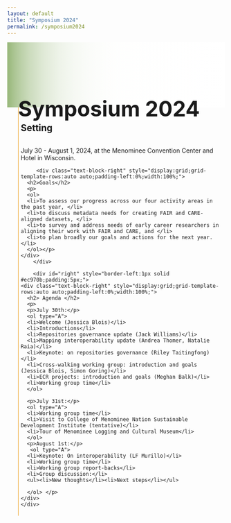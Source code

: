 ```yaml
---
layout: default
title: "Symposium 2024"
permalink: /symposium2024
---
```


<style>
    ol, li {
        color: black;
        font-size:20px;
    }
</style>

<div class="text-block-right" style="display:grid;background-image:linear-gradient(to left, #fff, 90%, #97b779);padding:0;margin-right:0;width:100%;height:150px;" id="headingblock">
    <div class="text-block-right" style="display:grid;grid-template-rows:40px auto;background-color:transparent;padding-left:5%;align-content:center;width:95%;" id="heading-left">
      <h1 style="font-size:calc(20px + 3vw);height:40px;align-self:start; padding-bottom:10px;">Symposium 2024</h1>
    </div>
  </div>
  
<div class="text-block-right" style="display:grid;grid-template-rows:auto auto;padding-left:5%;width:95%;">
    <div id="left" style="border-left:1px solid #ec970b;padding:5px;">
        <div class="text-block-right" style="display:grid;grid-template-rows:auto auto;padding-left:0%;width:100%;">
          <h2>Setting</h2>
          <p style="margin-bottom:0px;">July 30 - August 1, 2024, at the Menominee Convention Center and Hotel in Wisconsin.</p>
        </div>


         <div class="text-block-right" style="display:grid;grid-template-rows:auto auto;padding-left:0%;width:100%;">
      <h2>Goals</h2>
      <p>
      <ol>
      <li>To assess our progress across our four activity areas in the past year, </li>
      <li>to discuss metadata needs for creating FAIR and CARE-aligned datasets, </li>
      <li>to survey and address needs of early career researchers in aligning their work with FAIR and CARE, and </li>
      <li>to plan broadly our goals and actions for the next year.</li>
      </ol></p>
    </div>
        </div>

        <div id="right" style="border-left:1px solid #ec970b;padding:5px;">
    <div class="text-block-right" style="display:grid;grid-template-rows:auto auto;padding-left:0%;width:100%;">
      <h2> Agenda </h2>
      <p>
      <p>July 30th:</p>
      <ol type="A">
      <li>Welcome (Jessica Blois)</li>
      <li>Introductions</li>
      <li>Repositories governance update (Jack Williams)</li>
      <li>Mapping interoperability update (Andrea Thomer, Natalie Raia)</li>
      <li>Keynote: on repositories governance (Riley Taitingfong)</li>
      <li>Cross-walking working group: introduction and goals (Jessica Blois, Simon Goring)</li>
      <li>ECR projects: introduction and goals (Meghan Balk)</li>
      <li>Working group time</li>
      </ol>
      
      <p>July 31st:</p>
      <ol type="A">
      <li>Working group time</li>
      <li>Visit to College of Menominee Nation Sustainable Development Institute (tentative)</li>
      <li>Tour of Menominee Logging and Cultural Museum</li>
      </ol>
      <p>August 1st:</p>
       <ol type="A">
      <li>Keynote: On interoperability (LF Murillo)</li>
      <li>Working group time</li>
      <li>Working group report-backs</li>
      <li>Group discussion:</li>
      <ul><li>New thoughts</li><li>Next steps</li></ul>
      
      </ol> </p>
    </div>
    </div>


</div>

